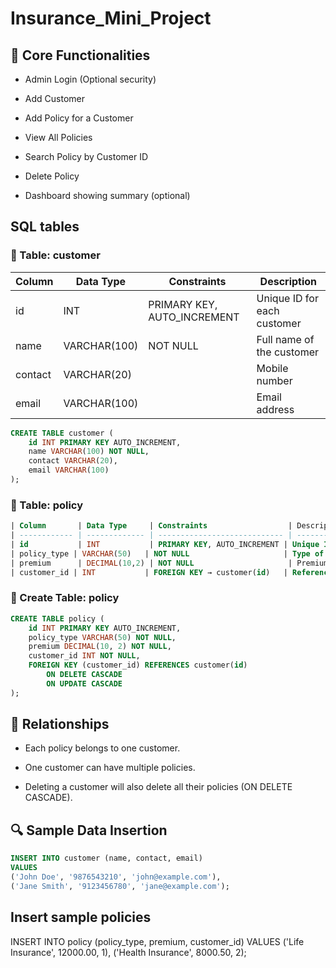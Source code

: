 # Insurance_Mini_Project

## 💼 Core Functionalities
- Admin Login (Optional security)

- Add Customer

- Add Policy for a Customer

- View All Policies

- Search Policy by Customer ID

- Delete Policy

- Dashboard showing summary (optional)

## SQL tables
### 🧾 Table: customer
| Column  | Data Type    | Constraints                  | Description                 |
| ------- | ------------ | ---------------------------- | --------------------------- |
| id      | INT          | PRIMARY KEY, AUTO_INCREMENT | Unique ID for each customer |
| name    | VARCHAR(100) | NOT NULL                     | Full name of the customer   |
| contact | VARCHAR(20)  |                              | Mobile number               |
| email   | VARCHAR(100) |                              | Email address               |

```sql
CREATE TABLE customer (
    id INT PRIMARY KEY AUTO_INCREMENT,
    name VARCHAR(100) NOT NULL,
    contact VARCHAR(20),
    email VARCHAR(100)
);
```
### 🧾 Table: policy
```sql
| Column       | Data Type     | Constraints                  | Description                           |
| ------------ | ------------- | ---------------------------- | ------------------------------------- |
| id           | INT           | PRIMARY KEY, AUTO_INCREMENT | Unique ID for each policy             |
| policy_type | VARCHAR(50)   | NOT NULL                     | Type of insurance (e.g. Life, Health) |
| premium      | DECIMAL(10,2) | NOT NULL                     | Premium amount                        |
| customer_id | INT           | FOREIGN KEY → customer(id)   | References customer table             |

```
### 🧾 Create Table: policy
```sql
CREATE TABLE policy (
    id INT PRIMARY KEY AUTO_INCREMENT,
    policy_type VARCHAR(50) NOT NULL,
    premium DECIMAL(10, 2) NOT NULL,
    customer_id INT NOT NULL,
    FOREIGN KEY (customer_id) REFERENCES customer(id)
        ON DELETE CASCADE
        ON UPDATE CASCADE
);
```

## 🔁 Relationships
- Each policy belongs to one customer.

- One customer can have multiple policies.

- Deleting a customer will also delete all their policies (ON DELETE CASCADE).

 ## 🔍 Sample Data Insertion
 
```sql
INSERT INTO customer (name, contact, email)
VALUES 
('John Doe', '9876543210', 'john@example.com'),
('Jane Smith', '9123456780', 'jane@example.com');
```
## Insert sample policies
INSERT INTO policy (policy_type, premium, customer_id)
VALUES 
('Life Insurance', 12000.00, 1),
('Health Insurance', 8000.50, 2);
```

